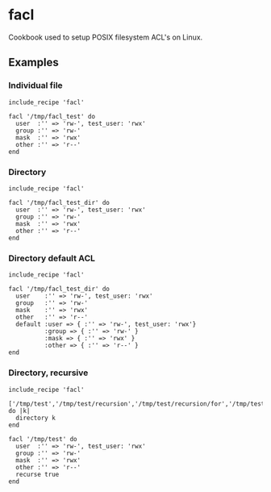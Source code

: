 # facl

Cookbook used to setup POSIX filesystem ACL's on Linux.

## Examples

### Individual file
```
include_recipe 'facl'

facl '/tmp/facl_test' do
  user  :'' => 'rw-', test_user: 'rwx'
  group :'' => 'rw-'
  mask  :'' => 'rwx'
  other :'' => 'r--'
end
```

### Directory
```
include_recipe 'facl'

facl '/tmp/facl_test_dir' do
  user  :'' => 'rw-', test_user: 'rwx'
  group :'' => 'rw-'
  mask  :'' => 'rwx'
  other :'' => 'r--'
end
```

### Directory default ACL
```
include_recipe 'facl'

facl '/tmp/facl_test_dir' do
  user    :'' => 'rw-', test_user: 'rwx'
  group   :'' => 'rw-'
  mask    :'' => 'rwx'
  other   :'' => 'r--'
  default :user => { :'' => 'rw-', test_user: 'rwx'}
          :group => { :'' => 'rw-' }
          :mask => { :'' => 'rwx' }
          :other => { :'' => 'r--' }
end
```

### Directory, recursive
```
include_recipe 'facl'

['/tmp/test','/tmp/test/recursion','/tmp/test/recursion/for','/tmp/test/recursion/for/module'].each do |k|
  directory k
end

facl '/tmp/test' do
  user  :'' => 'rw-', test_user: 'rwx'
  group :'' => 'rw-'
  mask  :'' => 'rwx'
  other :'' => 'r--'
  recurse true
end
```
